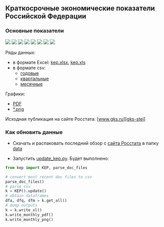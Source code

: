 ## Краткосрочные экономические показатели Российской Федерации

### Основные показатели
![](output/png/IND_PROD_yoy.png)
![](output/png/TRANS_COM_bln_t_km.png)
![](output/png/I_yoy.png)
![](output/png/CPI_rog.png)
![](output/png/RETAIL_SALES_yoy.png)
![](output/png/RUR_USD_eop.png)
![](output/png/SOC_WAGE_yoy.png)
![](output/png/GOV_FEDERAL_SURPLUS_ACCUM_bln_rub.png)

Ряды данных:
- в формате Excel: [kep.xlsx][kep-at-git-xlsx], [kep.xls][kep-at-git-xls]
- в формате csv:
  - [годовые](https://raw.githubusercontent.com/epogrebnyak/rosstat-kep-data/master/output/data_annual.txt)
  - [квартальные](https://raw.githubusercontent.com/epogrebnyak/rosstat-kep-data/master/output/data_qtr.txt)
  - [месячные](https://raw.githubusercontent.com/epogrebnyak/rosstat-kep-data/master/output/data_monthly.txt)

Графики:
- [PDF](https://github.com/epogrebnyak/rosstat-kep-data/blob/master/output/monthly.pdf)
- [*.png](https://github.com/epogrebnyak/rosstat-kep-data/blob/master/output/images.md)

Исходная публикация на сайте Росстата: [www.gks.ru][gks-stei]

[kep-at-git-xlsx]: https://github.com/epogrebnyak/rosstat-kep-data/blob/master/output/kep.xlsx?raw=true
[kep-at-git-xls]: https://github.com/epogrebnyak/rosstat-kep-data/blob/master/output/kep.xls?raw=true
[gks-stei]: http://www.gks.ru/wps/wcm/connect/rosstat_main/rosstat/ru/statistics/publications/catalog/doc_1140080765391


### Как обновить данные

- Cкачать и распаковать последний обзор с [сайта Росстата][gks-stei] в папку [data](https://github.com/epogrebnyak/data-rosstat-kep/tree/master/data)

- Запустить [update_kep.py](https://github.com/epogrebnyak/data-rosstat-kep/blob/move_specs_2/update_kep.py). Будет выполнено:

```python
from kep import KEP, parse_doc_files

# convert most recent doc files to csv
parse_doc_files()
# parse csv
k = KEP().update()
# obtain dataframes
dfa, dfq, dfm = k.get_all()
# dump outputs
k = k.write_xl()
k.write_monthly_pdf()
k.write_monthly_png()
```
